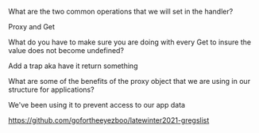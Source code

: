 What are the two common operations that we will set in the handler?

Proxy and Get

What do you have to make sure you are doing with every Get to insure the value does not become undefined?

Add a trap aka have it return something

What are some of the benefits of the proxy object that we are using in our structure for applications?

We've been using it to prevent access to our app data

https://github.com/gofortheeyezboo/latewinter2021-gregslist